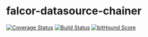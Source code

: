 # falcor-datasource-chainer
[![Coverage Status](https://coveralls.io/repos/Netflix/falcor-datasource-chainer/badge.svg?branch=master&service=github)](https://coveralls.io/github/Netflix/falcor-datasource-chainer?branch=master)
[![Build Status](https://travis-ci.org/Netflix/falcor-datasource-chainer.svg?branch=master)](https://travis-ci.org/Netflix/falcor-datasource-chainer)
[![bitHound Score](https://www.bithound.io/github/Netflix/falcor-datasource-chainer/badges/score.svg)](https://www.bithound.io/github/Netflix/falcor-datasource-chainer)
